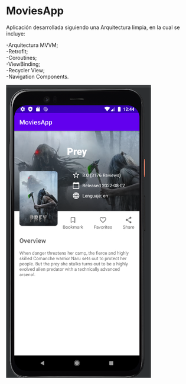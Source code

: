 # MoviesApp

Aplicación desarrollada siguiendo una Arquitectura limpia, en la cual se incluye:

-Arquitectura MVVM;  
-Retrofit;  
-Coroutines;  
-ViewBinding;  
-Recycler View;  
-Navigation Components.

![alt text](https://github.com/juanpalegre/MoviesApp/blob/master/app/src/main/res/2022-08-28%20(2).png)
